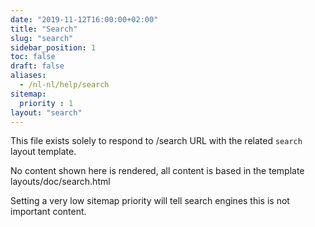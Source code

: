 ```yaml
---
date: "2019-11-12T16:00:00+02:00"
title: "Search"
slug: "search"
sidebar_position: 1
toc: false
draft: false
aliases:
  - /nl-nl/help/search
sitemap:
  priority : 1
layout: "search"
---
```


This file exists solely to respond to /search URL with the related `search` layout template.

No content shown here is rendered, all content is based in the template layouts/doc/search.html

Setting a very low sitemap priority will tell search engines this is not important content.
